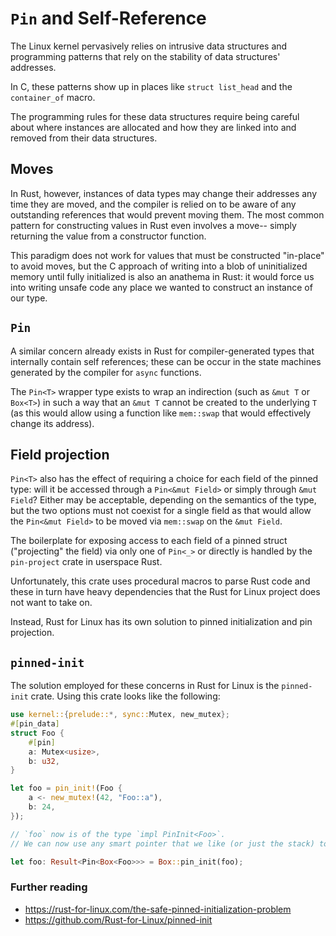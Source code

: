 # `Pin` and Self-Reference

The Linux kernel pervasively relies on intrusive data structures and
programming patterns that rely on the stability of data structures' addresses.

In C, these patterns show up in places like `struct list_head` and the `container_of` macro.

The programming rules for these data structures require being careful about where instances are
allocated and how they are linked into and removed from their data structures.

## Moves

In Rust, however, instances of data types may change their addresses any time they are moved, and
the compiler is relied on to be aware of any outstanding references that would prevent moving them.
The most common pattern for constructing values in Rust even involves a move--
simply returning the value from a constructor function.

This paradigm does not work for values that must be constructed "in-place" to avoid moves,
but the C approach of writing into a blob of uninitialized memory until fully initialized is also an anathema in Rust:
it would force us into writing unsafe code any place we wanted to construct an instance of our type.

## `Pin`

A similar concern already exists in Rust for compiler-generated types
that internally contain self references;
these can be occur in the state machines generated by the compiler for `async` functions.

The `Pin<T>` wrapper type exists to wrap an indirection (such as `&mut T` or `Box<T>`)
in such a way that an `&mut T` cannot be created to the underlying `T`
(as this would allow using a function like `mem::swap` that would effectively change its address).

## Field projection

`Pin<T>` also has the effect of requiring a choice for each field of the pinned type:
will it be accessed through a `Pin<&mut Field>` or simply through `&mut Field`?
Either may be acceptable, depending on the semantics of the type, but the two options
must not coexist for a single field as that would allow the `Pin<&mut Field>` to be moved
via `mem::swap` on the `&mut Field`.

The boilerplate for exposing access to each field of a pinned struct ("projecting" the field)
via only one of `Pin<_>` or directly is handled by the `pin-project` crate in userspace Rust.

Unfortunately, this crate uses procedural macros to parse Rust code
and these in turn have heavy dependencies that the Rust for Linux project does not want to take on.

Instead, Rust for Linux has its own solution to pinned initialization and pin projection.

## `pinned-init`

The solution employed for these concerns in Rust for Linux is the `pinned-init` crate.
Using this crate looks like the following:

```rust
use kernel::{prelude::*, sync::Mutex, new_mutex};
#[pin_data]
struct Foo {
    #[pin]
    a: Mutex<usize>,
    b: u32,
}

let foo = pin_init!(Foo {
    a <- new_mutex!(42, "Foo::a"),
    b: 24,
});

// `foo` now is of the type `impl PinInit<Foo>`.
// We can now use any smart pointer that we like (or just the stack) to actually initialize a Foo:

let foo: Result<Pin<Box<Foo>>> = Box::pin_init(foo);
```

### Further reading

- https://rust-for-linux.com/the-safe-pinned-initialization-problem
- https://github.com/Rust-for-Linux/pinned-init
